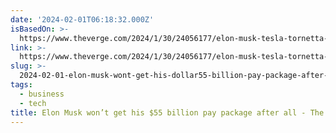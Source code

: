 ```yaml
---
date: '2024-02-01T06:18:32.000Z'
isBasedOn: >-
  https://www.theverge.com/2024/1/30/24056177/elon-musk-tesla-tornetta-55-billion-pay-package-rejected
link: >-
  https://www.theverge.com/2024/1/30/24056177/elon-musk-tesla-tornetta-55-billion-pay-package-rejected
slug: >-
  2024-02-01-elon-musk-wont-get-his-dollar55-billion-pay-package-after-all-the-verge
tags:
  - business
  - tech
title: Elon Musk won’t get his $55 billion pay package after all - The Verge
---
```


